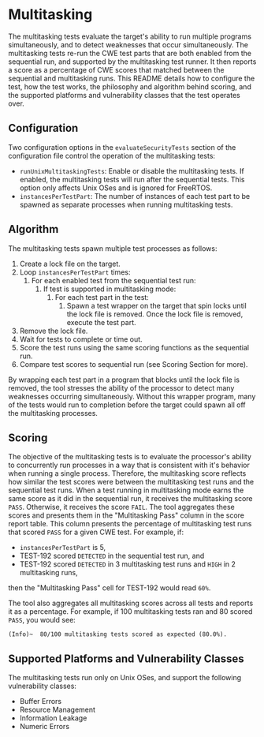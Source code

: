 # Multitasking #

The multitasking tests evaluate the target's ability to run multiple programs
simultaneously, and to detect weaknesses that occur simultaneously.  The
multitasking tests re-run the CWE test parts that are both enabled from the
sequential run, and supported by the multitasking test runner.  It then reports
a score as a percentage of CWE scores that matched between the sequential and
multitasking runs.  This README details how to configure the test, how the test
works, the philosophy and algorithm behind scoring, and the supported platforms
and vulnerability classes that the test operates over.

## Configuration ##

Two configuration options in the `evaluateSecurityTests` section of the
configuration file control the operation of the multitasking tests:

- `runUnixMultitaskingTests`:  Enable or disable the multitasking tests.  If
  enabled, the multitasking tests will run after the sequential tests.  This
  option only affects Unix OSes and is ignored for FreeRTOS.
- `instancesPerTestPart`: The number of instances of each test part to be
  spawned as separate processes when running multitasking tests.

## Algorithm ##

The multitasking tests spawn multiple test processes as follows:

1.  Create a lock file on the target.
2.  Loop `instancesPerTestPart` times:
    1.  For each enabled test from the sequential test run:
        1.  If test is supported in multitasking mode:
            1.  For each test part in the test:
                1.  Spawn a test wrapper on the target that spin locks until
                    the lock file is removed.  Once the lock file is removed,
                    execute the test part.
3.  Remove the lock file.
4.  Wait for tests to complete or time out.
5.  Score the test runs using the same scoring functions as the sequential run.
6.  Compare test scores to sequential run (see Scoring Section for more).

By wrapping each test part in a program that blocks until the lock file is
removed, the tool stresses the ability of the processor to detect many
weaknesses occurring simultaneously.  Without this wrapper program, many of
the tests would run to completion before the target could spawn all off the
multitasking processes.

## Scoring ##

The objective of the multitasking tests is to evaluate the processor's ability
to concurrently run processes in a way that is consistent with it's behavior
when running a single process.  Therefore, the multitasking score reflects how
similar the test scores were between the multitasking test runs and the
sequential test runs.  When a test running in multitasking mode earns the same
score as it did in the sequential run, it receives the multitasking score
`PASS`.  Otherwise, it receives the score `FAIL`.  The tool aggregates these
scores and presents them in the "Multitasking Pass" column in the score report
table.  This column presents the percentage of multitasking test runs that
scored `PASS` for a given CWE test.  For example, if:
* `instancesPerTestPart` is 5,
* TEST-192 scored `DETECTED` in the sequential test run, and
* TEST-192 scored `DETECTED` in 3 multitasking test runs and `HIGH` in 2
  multitasking runs,

then the "Multitasking Pass" cell for TEST-192 would read `60%`.

The tool also aggregates all multitasking scores across all tests and reports
it as a percentage.  For example, if 100 multitasking tests ran and 80 scored
`PASS`, you would see:
```
(Info)~  80/100 multitasking tests scored as expected (80.0%).
```

## Supported Platforms and Vulnerability Classes ##

The multitasking tests run only on Unix OSes, and support the following
vulnerability classes:

* Buffer Errors
* Resource Management
* Information Leakage
* Numeric Errors
